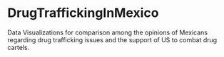 # DrugTraffickingInMexico
Data Visualizations for comparison among the opinions of Mexicans regarding drug trafficking issues and the support of US to combat drug cartels.
